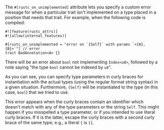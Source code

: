 The `#[rustc_on_unimplemented]` attribute lets you specify a custom error
message for when a particular trait isn't implemented on a type placed in a
position that needs that trait. For example, when the following code is
compiled:

```compile_fail,E0230
#![feature(rustc_attrs)]
#![allow(internal_features)]

#[rustc_on_unimplemented = "error on `{Self}` with params `<{A},{B}>`"] // error
trait BadAnnotation<A> {}
```

There will be an error about `bool` not implementing `Index<u8>`, followed by a
note saying "the type `bool` cannot be indexed by `u8`".

As you can see, you can specify type parameters in curly braces for
instantiation with the actual types (using the regular format string syntax) in
a given situation. Furthermore, `{Self}` will be instantiated to the type (in
this case, `bool`) that we tried to use.

This error appears when the curly braces contain an identifier which doesn't
match with any of the type parameters or the string `Self`. This might happen
if you misspelled a type parameter, or if you intended to use literal curly
braces. If it is the latter, escape the curly braces with a second curly brace
of the same type; e.g., a literal `{` is `{{`.
